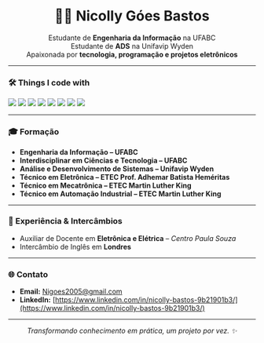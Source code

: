 <h1 align="center">👩‍💻 Nicolly Góes Bastos</h1>
<p align="center">
  Estudante de <b>Engenharia da Informação</b> na UFABC <br>
  Estudante de <b>ADS</b> na Unifavip Wyden <br>
  Apaixonada por <b>tecnologia, programação e projetos eletrônicos</b>
</p>

---

### 🛠 Things I code with
<p>
  <img src="https://img.shields.io/badge/Python-3776AB?style=for-the-badge&logo=python&logoColor=white"/>
  <img src="https://img.shields.io/badge/C-A8B9CC?style=for-the-badge&logo=c&logoColor=white"/>
  <img src="https://img.shields.io/badge/Verilog-EE1C25?style=for-the-badge&logo=verilog&logoColor=white"/>
  <img src="https://img.shields.io/badge/Arduino-00979D?style=for-the-badge&logo=arduino&logoColor=white"/>
  <img src="https://img.shields.io/badge/ESP32-000000?style=for-the-badge&logo=espressif&logoColor=white"/>
  <img src="https://img.shields.io/badge/PowerBI-F2C811?style=for-the-badge&logo=powerbi&logoColor=black"/>
  <img src="https://img.shields.io/badge/Excel-217346?style=for-the-badge&logo=microsoft-excel&logoColor=white"/>
  <img src="https://img.shields.io/badge/AutoCAD-E51050?style=for-the-badge&logo=autodesk&logoColor=white"/>
</p>

---

### 🎓 Formação
- **Engenharia da Informação – UFABC**  
- **Interdisciplinar em Ciências e Tecnologia – UFABC**  
- **Análise e Desenvolvimento de Sistemas – Unifavip Wyden**  
- **Técnico em Eletrônica – ETEC Prof. Adhemar Batista Heméritas**  
- **Técnico em Mecatrônica – ETEC Martin Luther King**  
- **Técnico em Automação Industrial – ETEC Martin Luther King**  

---

### 🚀 Experiência & Intercâmbios
- Auxiliar de Docente em **Eletrônica e Elétrica** – *Centro Paula Souza*  
- Intercâmbio de Inglês em **Londres**  

---

### 🌐 Contato
- **Email:** [Nigoes2005@gmail.com](mailto:Nigoes2005@gmail.com)  
- **LinkedIn:** [https://www.linkedin.com/in/nicolly-bastos-9b21901b3/](https://www.linkedin.com/in/nicolly-bastos-9b21901b3/)  

---

<p align="center">
  <i>Transformando conhecimento em prática, um projeto por vez. ✨</i>
</p>


